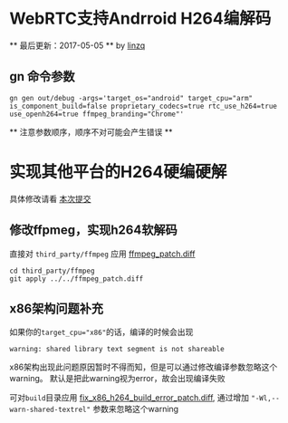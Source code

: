 # WebRTC支持Andrroid H264编解码

** 最后更新：2017-05-05  **  by [linzq](mailto:rex@re2x.com) 

## gn 命令参数

``` shell
gn gen out/debug -args='target_os="android" target_cpu="arm" is_component_build=false proprietary_codecs=true rtc_use_h264=true use_openh264=true ffmpeg_branding="Chrome"'
```

** 注意参数顺序，顺序不对可能会产生错误 **

# 实现其他平台的H264硬编硬解

具体修改请看 [本次提交](http://192.168.51.107/commit/webrtc/24240686795944ea980c60d9140c8d1742f532cf)

## 修改ffpmeg，实现h264软解码

直接对 `third_party/ffmpeg` 应用 [ffmpeg_patch.diff](http://192.168.51.107/blob/webrtc/f2cb08299ac29c60c6a7fdce2908673b6f6d2bef/patch%2Fffmpeg_patch.diff)
``` shell
cd third_party/ffmpeg
git apply ../../ffmpeg_patch.diff
```
## x86架构问题补充

如果你的`target_cpu="x86"`的话，编译的时候会出现
```
warning: shared library text segment is not shareable
```
x86架构出现此问题原因暂时不得而知，但是可以通过修改编译参数忽略这个warning。
默认是把此warning视为error，故会出现编译失败

可对`build`目录应用 [fix_x86_h264_build_error_patch.diff](http://192.168.51.107/blob/webrtc/f2cb08299ac29c60c6a7fdce2908673b6f6d2bef/patch%2Ffix_x86_h264_build_error_patch.diff),
通过增加 `"-Wl,--warn-shared-textrel"` 参数来忽略这个warning

